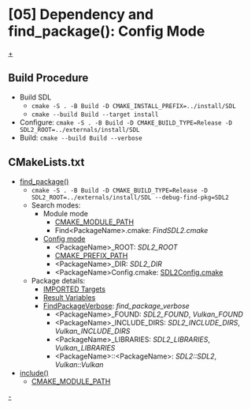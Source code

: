 # [05] Dependency and find_package(): Config Mode
[+](./CMakeLists.txt)

## Build Procedure
- Build SDL
  - `cmake -S . -B Build -D CMAKE_INSTALL_PREFIX=../install/SDL`
  - `cmake --build Build --target install`
- Configure: `cmake -S . -B Build -D CMAKE_BUILD_TYPE=Release -D SDL2_ROOT=../externals/install/SDL`
- Build: `cmake --build Build --verbose`

## CMakeLists.txt
- [find_package()](https://cmake.org/cmake/help/latest/command/find_package.html)
  - `cmake -S . -B Build -D CMAKE_BUILD_TYPE=Release -D SDL2_ROOT=../externals/install/SDL --debug-find-pkg=SDL2`
  - Search modes:
    - Module mode
      - [CMAKE_MODULE_PATH](https://cmake.org/cmake/help/latest/variable/CMAKE_MODULE_PATH.html)
      - Find\<PackageName\>.cmake: *FindSDL2.cmake*
    - [Config mode](https://cmake.org/cmake/help/latest/command/find_package.html#config-mode-search-procedure)
      - \<PackageName\>_ROOT: *SDL2_ROOT*
      - [CMAKE_PREFIX_PATH](https://cmake.org/cmake/help/latest/envvar/CMAKE_PREFIX_PATH.html)
      - \<PackageName\>_DIR: *SDL2_DIR*
      - \<PackageName\>Config.cmake: [SDL2Config.cmake](../externals/install/SDL/lib/cmake/SDL2/SDL2Config.cmake)
  - Package details:
    - [IMPORTED Targets](https://cmake.org/cmake/help/latest/module/FindVulkan.html#imported-targets)
    - [Result Variables](https://cmake.org/cmake/help/latest/module/FindVulkan.html#result-variables)
    - [FindPackageVerbose](./cmake/FindPackageVerbose.cmake): *find_package_verbose*
      - \<PackageName\>_FOUND: *SDL2_FOUND*, *Vulkan_FOUND*
      - \<PackageName\>_INCLUDE_DIRS: *SDL2_INCLUDE_DIRS*, *Vulkan_INCLUDE_DIRS*
      - \<PackageName\>_LIBRARIES: *SDL2_LIBRARIES*, *Vulkan_LIBRARIES*
      - \<PackageName\>::\<PackageName\>: *SDL2::SDL2*, *Vulkan::Vulkan*
- [include()](https://cmake.org/cmake/help/latest/command/include.html)
  - [CMAKE_MODULE_PATH](https://cmake.org/cmake/help/latest/variable/CMAKE_MODULE_PATH.html)


[-](../README.md)